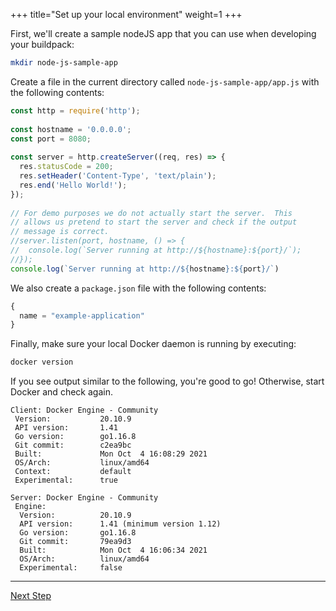 +++
title="Set up your local environment"
weight=1
+++

<!-- test:suite=create-buildpack;weight=1 -->

<!-- test:setup:exec;exit-code=-1 -->
<!--
```bash
docker rmi test-node-js-app
pack config trusted-builders add cnbs/sample-builder:jammy
```
-->

<!-- test:teardown:exec -->
<!--
```bash
docker rmi test-node-js-app
```
-->

First, we'll create a sample nodeJS app that you can use when developing your buildpack:

<!-- test:exec -->
```bash
mkdir node-js-sample-app
```
<!--+- "{{execute}}"+-->

Create a file in the current directory called `node-js-sample-app/app.js`<!--+"{{open}}"+--> with the following contents:

<!-- test:file=node-js-sample-app/app.js -->
```javascript
const http = require('http');
 
const hostname = '0.0.0.0';
const port = 8080;
 
const server = http.createServer((req, res) => {
  res.statusCode = 200;
  res.setHeader('Content-Type', 'text/plain');
  res.end('Hello World!');
});
 
// For demo purposes we do not actually start the server.  This
// allows us pretend to start the server and check if the output
// message is correct.
//server.listen(port, hostname, () => {
//  console.log(`Server running at http://${hostname}:${port}/`);
//});
console.log(`Server running at http://${hostname}:${port}/`)
```

We also create a `package.json` file with the following contents:

<!-- test:file=node-js-sample-app/package.json -->
```javascript
{
  name = "example-application"
}
```

Finally, make sure your local Docker daemon is running by executing:

<!-- test:exec -->
```bash
docker version
```
<!--+- "{{execute}}"+-->

If you see output similar to the following, you're good to go! Otherwise, start Docker and check again.

```
Client: Docker Engine - Community
 Version:           20.10.9
 API version:       1.41
 Go version:        go1.16.8
 Git commit:        c2ea9bc
 Built:             Mon Oct  4 16:08:29 2021
 OS/Arch:           linux/amd64
 Context:           default
 Experimental:      true

Server: Docker Engine - Community
 Engine:
  Version:          20.10.9
  API version:      1.41 (minimum version 1.12)
  Go version:       go1.16.8
  Git commit:       79ea9d3
  Built:            Mon Oct  4 16:06:34 2021
  OS/Arch:          linux/amd64
  Experimental:     false
```

<!--+ if false +-->
---

<a href="/docs/for-buildpack-authors/tutorials/basic-buildpack/02_building-blocks-cnb" class="button bg-pink">Next Step</a>
<!--+ end+-->
